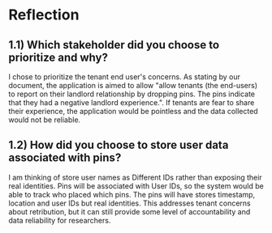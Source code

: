 # Reflection

## 1.1) Which stakeholder did you choose to prioritize and why?

I chose to prioritize the tenant end user's concerns. As stating by our document,
the application is aimed to allow "allow tenants (the end-users) to report on their landlord 
relationship by dropping pins. The pins indicate that they had a negative landlord experience.". 
If tenants are fear to share their experience, the application would be pointless and the data 
collected would not be reliable.

## 1.2) How did you choose to store user data associated with pins?

I am thinking of store user names as Different IDs rather than exposing their real identities.
Pins will be associated with User IDs, so the system would be able to track who placed which pins.
The pins will have stores timestamp, location and user IDs but real identities. 
This addresses tenant concerns about retribution, but it can still provide some level of 
accountability and data reliability for researchers.
